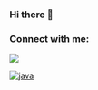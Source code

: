### Hi there 👋

<!--
**Bloublu/Bloublu** is a ✨ _special_ ✨ repository because its `README.md` (this file) appears on your GitHub profile.

Here are some ideas to get you started:

- 🔭 I’m currently working on ...
- 🌱 I’m currently learning ...
- 👯 I’m looking to collaborate on ...
- 🤔 I’m looking for help with ...
- 💬 Ask me about ...
- 📫 How to reach me: ...
- 😄 Pronouns: ...
- ⚡ Fun fact: ...
-->

### Connect with me:
   <a href='https://www.linkedin.com/in/bastien-bénariac'> <img src='images/Lnkedin.png'>

<img src="https://cdn.jsdelivr.net/gh/devicons/devicon/icons/java/java-original.svg" alt ='java' style= " padding-right:11px; align: left  witdh: 25px"/>